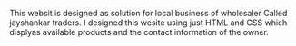 This websit is designed as solution for local business of wholesaler Called jayshankar traders. I designed this wesite using just HTML and CSS which displyas available products and the contact information of the owner.
